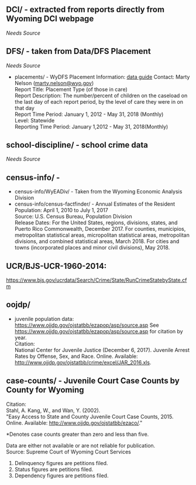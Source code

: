 ## DCI/ - extracted from reports directly from Wyoming DCI webpage
*Needs Source*

## DFS/ - taken from Data/DFS Placement
*Needs Source*

- placements/ - WyDFS Placement Information: [data guide](placements/guide.md)
Contact: Marty Nelson (marty.nelson@wyo.gov)  
Report Title: Placement Type (of those in care)  
Report Description: The number/percent of children on the caseload on the last day of each report period, by the level of care they were in on that day  
Report Time Period: January 1, 2012 - May 31, 2018 (Monthly)  
Level: Statewide  
Reporting Time Period: January 1,2012 - May 31, 2018(Monthly)
 
## school-discipline/ - school crime data
*Needs Source*

## census-info/ -
- census-info/WyEADiv/ - Taken from the Wyoming Economic Analysis Division
- census-info/census-factfinder/ - Annual Estimates of the Resident Population: April 1, 2010 to July 1, 2017  
Source: U.S. Census Bureau, Population Division  
Release Dates: For the United States, regions, divisions, states, and Puerto Rico Commonwealth, December 2017. For counties, municipios, metropolitan statistical areas, micropolitan statistical areas, metropolitan divisions, and combined statistical areas, March 2018. For cities and towns (incorporated places and minor civil divisions), May 2018.

## UCR/BJS-UCR-1960-2014:
https://www.bjs.gov/ucrdata/Search/Crime/State/RunCrimeStatebyState.cfm

## oojdp/
- juvenile population data: https://www.ojjdp.gov/ojstatbb/ezapop/asp/source.asp
See https://www.ojjdp.gov/ojstatbb/ezapop/asp/source.asp for citation by year.  
Citation:  
National Center for Juvenile Justice (December 6, 2017). Juvenile Arrest Rates by Offense, Sex, and Race. Online. Available: http://www.ojjdp.gov/ojstatbb/crime/excel/JAR_2016.xls.

## case-counts/ - Juvenile Court Case Counts by County for Wyoming
Citation:  
Stahl, A. Kang, W., and Wan, Y. (2002).  
"Easy Access to State and County Juvenile Court Case Counts, 2015. Online. Available: http://www.ojjdp.gov/ojstatbb/ezaco/."

\*Denotes case counts greater than zero and less than five.  

Data are either not available or are not reliable for publication.  
Source: Supreme Court of Wyoming Court Services  
1. Delinquency figures are petitions filed.
2. Status figures are petitions filed.
3. Dependency figures are petitions filed.
